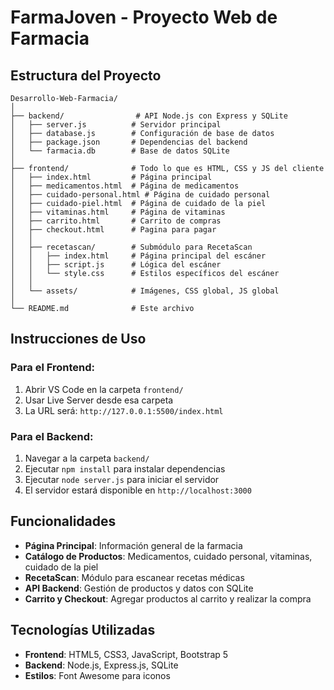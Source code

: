 # FarmaJoven - Proyecto Web de Farmacia

## Estructura del Proyecto

```
Desarrollo-Web-Farmacia/
│
├── backend/                # API Node.js con Express y SQLite
│   ├── server.js          # Servidor principal
│   ├── database.js        # Configuración de base de datos
│   ├── package.json       # Dependencias del backend
│   └── farmacia.db        # Base de datos SQLite
│
├── frontend/              # Todo lo que es HTML, CSS y JS del cliente
│   ├── index.html         # Página principal
│   ├── medicamentos.html  # Página de medicamentos
│   ├── cuidado-personal.html # Página de cuidado personal
│   ├── cuidado-piel.html  # Página de cuidado de la piel
│   ├── vitaminas.html     # Página de vitaminas
│   ├── carrito.html       # Carrito de compras
│   ├── checkout.html      # Pagina para pagar
│   │
│   ├── recetascan/        # Submódulo para RecetaScan
│   │   ├── index.html     # Página principal del escáner
│   │   ├── script.js      # Lógica del escáner
│   │   └── style.css      # Estilos específicos del escáner
│   │
│   └── assets/            # Imágenes, CSS global, JS global
│
└── README.md              # Este archivo
```

## Instrucciones de Uso

### Para el Frontend:
1. Abrir VS Code en la carpeta `frontend/`
2. Usar Live Server desde esa carpeta
3. La URL será: `http://127.0.0.1:5500/index.html`

### Para el Backend:
1. Navegar a la carpeta `backend/`
2. Ejecutar `npm install` para instalar dependencias
3. Ejecutar `node server.js` para iniciar el servidor
4. El servidor estará disponible en `http://localhost:3000`

## Funcionalidades

- **Página Principal**: Información general de la farmacia
- **Catálogo de Productos**: Medicamentos, cuidado personal, vitaminas, cuidado de la piel
- **RecetaScan**: Módulo para escanear recetas médicas
- **API Backend**: Gestión de productos y datos con SQLite
- **Carrito y Checkout**: Agregar productos al carrito y realizar la compra

## Tecnologías Utilizadas

- **Frontend**: HTML5, CSS3, JavaScript, Bootstrap 5
- **Backend**: Node.js, Express.js, SQLite
- **Estilos**: Font Awesome para iconos

